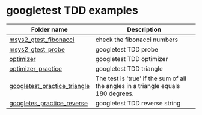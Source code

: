 # googletest TDD examples

| Folder name | Description |
|----------|-------------|
| [msys2_gtest_fibonacci](./msys2_gtest_fibonacci) | check the fibonacci numbers|
| [msys2_gtest_probe](./msys2_gtest_probe])| googletest TDD probe |
| [optimizer](./optimizer) | googletest TDD optimizer | 
| [optimizer_practice](./optimizer_practice) | googletest TDD triangle |
| [googletest_practice_triangle](./googletest_practice_triangle) | The test is 'true' if the sum of all the angles in a triangle equals 180 degrees. |
| [googletes_practice_reverse](./googletes_practice_reverse/) | googletest TDD reverse string | 
